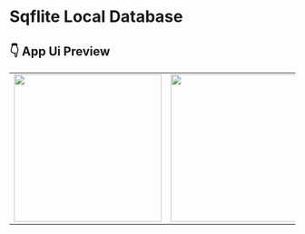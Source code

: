 # Sqflite Local Database

## 👇 App Ui Preview

<table>
  
<tr>

<td>
  <img src="https://github.com/user-attachments/assets/c0e7d43a-b882-46e0-ad9c-b08a1d6e2632" width="260"/>
</td>

<td>
  <img src="https://github.com/user-attachments/assets/bcb1ce7b-5c8f-4154-befc-30596a1fed35" width="260"/>
</td>

<td>
  <img src="https://github.com/user-attachments/assets/ec7aef44-cdd1-4764-ab2e-924c399f8125" width="260"/>
</td>

</tr>

</table>

